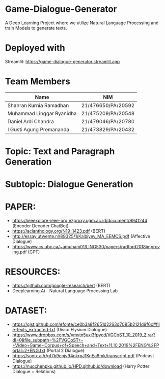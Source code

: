 # Game-Dialogue-Generator
A Deep Learning Project where we utilize Natural Language Processing and train Models
to generate texts.

# Deployed with
Streamlit: https://game-dialogue-generator.streamlit.app

# Team Members
| Name | NIM |
|---|---|
|Shahran Kurnia Ramadhan|21/476650/PA/20592|
|Muhammad Linggar Ryanidha|21/475209/PA/20548|
|Daniel Ardi Chandra|21/479046/PA/20780|
|I Gusti Agung Premananda |21/473829/PA/20432|

# Topic: Text and Paragraph Generation

# Subtopic: Dialogue Generation

# PAPER:
- https://ieeexplore-ieee-org.ezproxy.ugm.ac.id/document/9941244 (Encoder Decoder ChatBot)
- https://aclanthology.org/N19-1423.pdf (BERT)
- http://essay.utwente.nl/89325/1/Kalbiyev_MA_EEMCS.pdf (Affective Dialogue)
- https://www.cs.ubc.ca/~amuham01/LING530/papers/radford2018improving.pdf (GPT)

# RESOURCES:
- https://github.com/google-research/bert (BERT)
- Deeplearning.Ai - Natural Language Processing Lab 

# DATASET:
- https://gist.github.com/efonte/ce0b3a8f2651d2263d7085b2121d9f6c#file-texts_extracted-txt (Disco Elysium Dialogue)
- https://www.dropbox.com/s/vmvtn5uxi3fpycd/VGCoST_10_2019_2.rar?dl=0&file_subpath=%2FVGCoST+-+Video+Game+Corpus+of+Speech+and+Text+11.10.2019%2FENG%2FPortal+2+ENG.txt (Portal 2 Dialogue)
- https://sonix.ai/r/gf7b9enjv94nkrpJ1KqEa8mk/transcript.pdf (Podcast Dialogue)
- https://nuochenpku.github.io/HPD.github.io/download (Harry Potter Dialogue + Relations)
